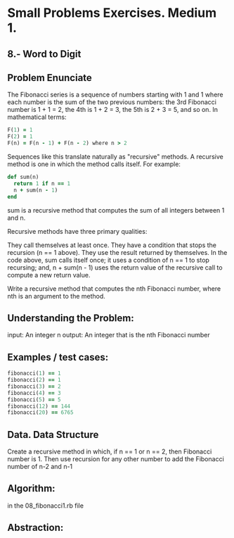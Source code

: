 # Small Problems Exercises. Medium 1.

## 8.- Word to Digit 

## Problem Enunciate

The Fibonacci series is a sequence of numbers starting with 1 and 1 where each number is the sum of the two previous numbers: the 3rd Fibonacci number is 1 + 1 = 2, the 4th is 1 + 2 = 3, the 5th is 2 + 3 = 5, and so on. In mathematical terms:

```ruby
F(1) = 1
F(2) = 1
F(n) = F(n - 1) + F(n - 2) where n > 2
```

Sequences like this translate naturally as "recursive" methods. A recursive method is one in which the method calls itself. For example:

```ruby
def sum(n)
  return 1 if n == 1
  n + sum(n - 1)
end
```

sum is a recursive method that computes the sum of all integers between 1 and n.

Recursive methods have three primary qualities:

They call themselves at least once.
They have a condition that stops the recursion (n == 1 above).
They use the result returned by themselves.
In the code above, sum calls itself once; it uses a condition of n == 1 to stop recursing; and, n + sum(n - 1) uses the return value of the recursive call to compute a new return value.

Write a recursive method that computes the nth Fibonacci number, where nth is an argument to the method.


## Understanding the Problem:

input: An integer n
output: An integer that is the nth Fibonacci number


## Examples / test cases:

```ruby
fibonacci(1) == 1
fibonacci(2) == 1
fibonacci(3) == 2
fibonacci(4) == 3
fibonacci(5) == 5
fibonacci(12) == 144
fibonacci(20) == 6765
```

## Data. Data Structure

Create a recursive method in which, if n == 1 or n == 2, then Fibonacci number is 1. 
Then use recursion for any other number to add the Fibonacci number of n-2 and n-1


## Algorithm:

in the 08_fibonacci1.rb file

## Abstraction:
